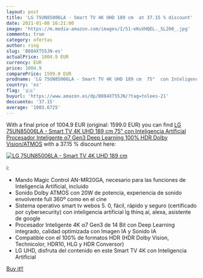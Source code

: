 ```yaml
---
layout: post
title: 'LG 75UN85006LA - Smart TV 4K UHD 189 cm  at 37.15 % discount'
date: 2021-01-08 16:21:00
image: 'https://m.media-amazon.com/images/I/51-eKuVHQEL._SL200_.jpg'
comments: true
category: ofertas
author: ring
slug: 'B084XT55JN-es'
actualPrice: 1004.9 EUR
currency: EUR
price: 1004.9
comparePrice: 1599.0 EUR
prodname: 'LG 75UN85006LA - Smart TV 4K UHD 189 cm  75"  con Inteligencia Artificial  Procesador Inteligente α7 Gen3  Deep Learning  100% HDR  Dolby Vision/ATMOS'
country: 'es'
flag: '🇪🇸'
buyurl: 'https://www.amazon.es/dp/B084XT55JN/?tag=tolees-21'
descuento: '37.15'
average: '1003.6725'
---
```


With a final price of 1004.9 EUR (original: 1599.0 EUR) you can find [LG 75UN85006LA - Smart TV 4K UHD 189 cm  75"  con Inteligencia Artificial  Procesador Inteligente α7 Gen3  Deep Learning  100% HDR  Dolby Vision/ATMOS](https://www.amazon.es/dp/B084XT55JN/?tag=tolees-21) with a  37.15 % discount here:

[![LG 75UN85006LA - Smart TV 4K UHD 189 cm ](https://m.media-amazon.com/images/I/51-eKuVHQEL._SL200_.jpg)](https://www.amazon.es/dp/B084XT55JN/?tag=tolees-21)

ℹ️:

- Mando Magic Control AN-MR20GA, necesario para las funciones de Inteligencia Artificial, incluido
- Sonido Dolby ATMOS con 20W de potencia, experiencia de sonido envolvente full 360º como en el cine
- Sistema operativo smart tv webos 5. 0, fácil, rápido y seguro (certificado por cybersecurity) con inteligencia artificial lg thinq ai, alexa, asistente de google
- Procesador Inteligente 4K α7 Gen3 de 14 Bit con Deep Learning integrado, calidad optimizada con Imagen IA y Sonido IA
- Compatible con el 100% de formatos HDR (HDR Dolby Vision, Technicolor, HDR10, HLG y HDR Conversor)
- LG UHD, disfruta del contenido en este Smart TV 4K con Inteligencia Artificial

[Buy it!!](https://www.amazon.es/dp/B084XT55JN/?tag=tolees-21)
